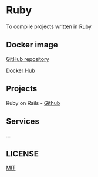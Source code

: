 # Ruby

To compile projects written in [Ruby](https://www.ruby-lang.org/en/)

## Docker image

[GitHub repository](https://github.com/brtmvdl/docker-ruby)

[Docker Hub](https://hub.docker.com/r/tmvdl/ruby)

## Projects

Ruby on Rails - [Github](https://github.com/brtmvdl/rubyonrails)

## Services

...

## LICENSE

[MIT](./LICENSE)

